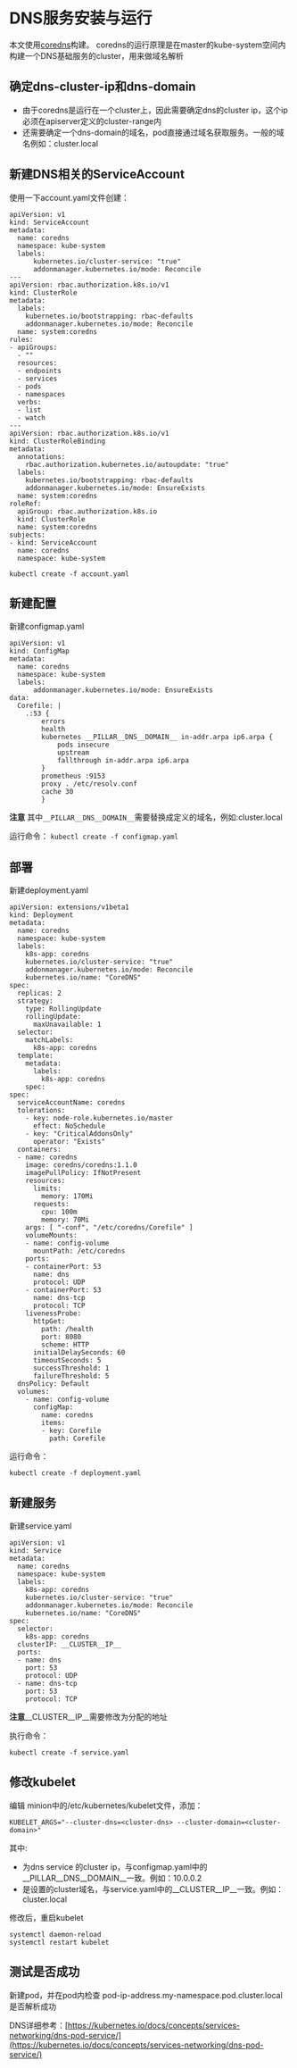 # DNS服务安装与运行
本文使用[coredns](https://github.com/coredns/coredns)构建。
coredns的运行原理是在master的kube-system空间内构建一个DNS基础服务的cluster，用来做域名解析

## 确定dns-cluster-ip和dns-domain

- 由于coredns是运行在一个cluster上，因此需要确定dns的cluster ip，这个ip必须在apiserver定义的cluster-range内
- 还需要确定一个dns-domain的域名，pod直接通过域名获取服务。一般的域名例如：cluster.local

## 新建DNS相关的ServiceAccount

使用一下account.yaml文件创建：

```
apiVersion: v1
kind: ServiceAccount
metadata:
  name: coredns
  namespace: kube-system
  labels:
      kubernetes.io/cluster-service: "true"
      addonmanager.kubernetes.io/mode: Reconcile
---
apiVersion: rbac.authorization.k8s.io/v1
kind: ClusterRole
metadata:
  labels:
    kubernetes.io/bootstrapping: rbac-defaults
    addonmanager.kubernetes.io/mode: Reconcile
  name: system:coredns
rules:
- apiGroups:
  - ""
  resources:
  - endpoints
  - services
  - pods
  - namespaces
  verbs:
  - list
  - watch
---
apiVersion: rbac.authorization.k8s.io/v1
kind: ClusterRoleBinding
metadata:
  annotations:
    rbac.authorization.kubernetes.io/autoupdate: "true"
  labels:
    kubernetes.io/bootstrapping: rbac-defaults
    addonmanager.kubernetes.io/mode: EnsureExists
  name: system:coredns
roleRef:
  apiGroup: rbac.authorization.k8s.io
  kind: ClusterRole
  name: system:coredns
subjects:
- kind: ServiceAccount
  name: coredns
  namespace: kube-system
```

`kubectl create -f account.yaml`

## 新建配置

新建configmap.yaml

```
apiVersion: v1
kind: ConfigMap
metadata:
  name: coredns
  namespace: kube-system
  labels:
      addonmanager.kubernetes.io/mode: EnsureExists
data:
  Corefile: |
    .:53 {
        errors
        health
        kubernetes __PILLAR__DNS__DOMAIN__ in-addr.arpa ip6.arpa {
            pods insecure
            upstream
            fallthrough in-addr.arpa ip6.arpa
        }
        prometheus :9153
        proxy . /etc/resolv.conf
        cache 30
        }
```

**注意** 其中`__PILLAR__DNS__DOMAIN__`需要替换成定义的域名，例如:cluster.local

运行命令：
`kubectl create -f configmap.yaml`

## 部署

新建deployment.yaml

```
apiVersion: extensions/v1beta1
kind: Deployment
metadata:
  name: coredns
  namespace: kube-system
  labels:
    k8s-app: coredns
    kubernetes.io/cluster-service: "true"
    addonmanager.kubernetes.io/mode: Reconcile
    kubernetes.io/name: "CoreDNS"
spec:
  replicas: 2
  strategy:
    type: RollingUpdate
    rollingUpdate:
      maxUnavailable: 1
  selector:
    matchLabels:
      k8s-app: coredns
  template:
    metadata:
      labels:
        k8s-app: coredns
    spec:
spec:
  serviceAccountName: coredns
  tolerations:
    - key: node-role.kubernetes.io/master
      effect: NoSchedule
    - key: "CriticalAddonsOnly"
      operator: "Exists"
  containers:
  - name: coredns
    image: coredns/coredns:1.1.0
    imagePullPolicy: IfNotPresent
    resources:
      limits:
        memory: 170Mi
      requests:
        cpu: 100m
        memory: 70Mi
    args: [ "-conf", "/etc/coredns/Corefile" ]
    volumeMounts:
    - name: config-volume
      mountPath: /etc/coredns
    ports:
    - containerPort: 53
      name: dns
      protocol: UDP
    - containerPort: 53
      name: dns-tcp
      protocol: TCP
    livenessProbe:
      httpGet:
        path: /health
        port: 8080
        scheme: HTTP
      initialDelaySeconds: 60
      timeoutSeconds: 5
      successThreshold: 1
      failureThreshold: 5
  dnsPolicy: Default
  volumes:
    - name: config-volume
      configMap:
        name: coredns
        items:
        - key: Corefile
          path: Corefile
```

运行命令：

`kubectl create -f deployment.yaml`

## 新建服务

新建service.yaml

```
apiVersion: v1
kind: Service
metadata:
  name: coredns
  namespace: kube-system
  labels:
    k8s-app: coredns
    kubernetes.io/cluster-service: "true"
    addonmanager.kubernetes.io/mode: Reconcile
    kubernetes.io/name: "CoreDNS"
spec:
  selector:
    k8s-app: coredns
  clusterIP: __CLUSTER__IP__
  ports:
  - name: dns
    port: 53
    protocol: UDP
  - name: dns-tcp
    port: 53
    protocol: TCP
```

**注意**__CLUSTER__IP__需要修改为分配的地址

执行命令：

`kubectl create -f service.yaml`

## 修改kubelet

编辑 minion中的/etc/kubernetes/kubelet文件，添加：

`KUBELET_ARGS="--cluster-dns=<cluster-dns> --cluster-domain=<cluster-domain>"`

其中:
- <cluster-dns>为dns service 的cluster ip，与configmap.yaml中的__PILLAR__DNS__DOMAIN__一致。例如：10.0.0.2
- <cluster-domain>是设置的cluster域名，与service.yaml中的__CLUSTER__IP__一致。例如：cluster.local

修改后，重启kubelet

```
systemctl daemon-reload
systemctl restart kubelet
```

## 测试是否成功

新建pod，并在pod内检查 pod-ip-address.my-namespace.pod.cluster.local 是否解析成功

DNS详细参考：[https://kubernetes.io/docs/concepts/services-networking/dns-pod-service/](https://kubernetes.io/docs/concepts/services-networking/dns-pod-service/)
